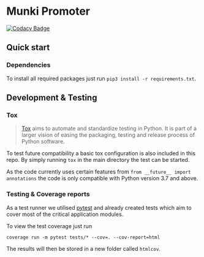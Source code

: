# Munki Promoter
[![Codacy Badge](https://api.codacy.com/project/badge/Grade/763edf5e399945378a3b8fd649576a6d)](https://www.codacy.com?utm_source=github.com&amp;utm_medium=referral&amp;utm_content=tcinbis/munkipromoter&amp;utm_campaign=Badge_Grade)
## Quick start

### Dependencies
To install all required packages just run `pip3 install -r requirements.txt`.


## Development & Testing

### Tox
>[Tox](https://tox.readthedocs.io/en/latest/index.html) aims to automate and standardize testing in Python. 
It is part of a larger vision of easing the packaging, testing and release process of Python software.

To test future compatibility a basic tox configuration is also included in this repo. By simply running `tox` in the
main directory the test can be started.

As the code currently uses certain features from `from __future__ import annotations` the code is only compatible with 
Python version 3.7 and above.  

### Testing & Coverage reports
As a test runner we utilised [pytest](https://pytest.org) and already created tests which aim to cover most of the
critical application modules.

To view the test coverage just run 

```coverage run -m pytest tests/* --cov=. --cov-report=html```

The results will then be stored in a new folder called `htmlcov`.